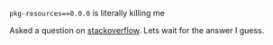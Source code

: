 `pkg-resources==0.0.0` is literally killing me

Asked a question on [stackoverflow](https://stackoverflow.com/questions/62781783/elastic-beanstalk-django-deployment-error-could-not-find-a-version-that-satisf). Lets wait for the answer I guess.